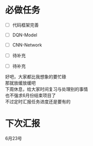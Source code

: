 # 必做任务
- [ ] 代码框架完善
- [ ] DQN-Model
- [ ] CNN-Network
- [ ] 待补充
- [ ] 待补充


好吧，大家都比我想象的要忙碌  
那就放缓放缓吧  
下周休息，给大家时间复习与处理别的事情  
也不强求6月份结束项目了  
不过定时汇报任务进度还是要有的  

# 下次汇报
6月23号
